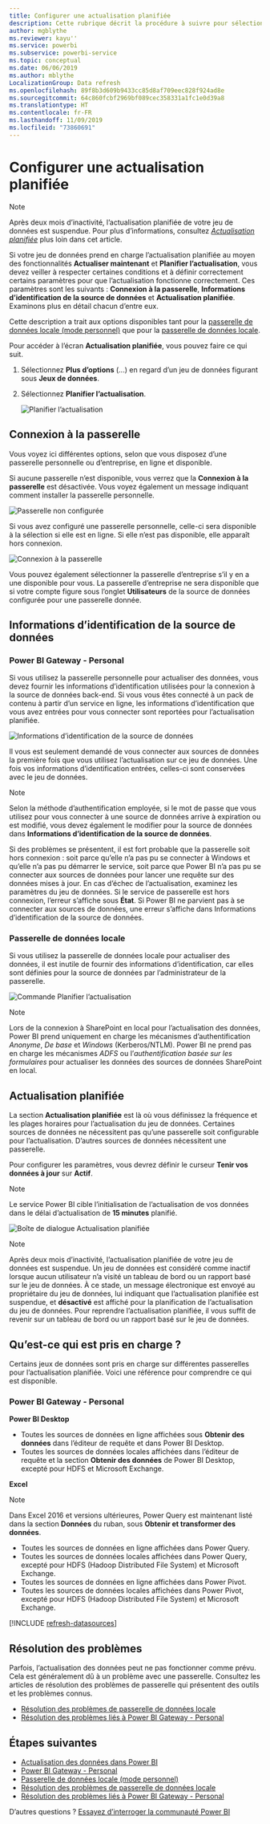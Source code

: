 ```yaml
---
title: Configurer une actualisation planifiée
description: Cette rubrique décrit la procédure à suivre pour sélectionner une passerelle et configurer une actualisation planifiée.
author: mgblythe
ms.reviewer: kayu''
ms.service: powerbi
ms.subservice: powerbi-service
ms.topic: conceptual
ms.date: 06/06/2019
ms.author: mblythe
LocalizationGroup: Data refresh
ms.openlocfilehash: 89f8b3d609b9433cc85d8af709eec828f924ad8e
ms.sourcegitcommit: 64c860fcbf2969bf089cec358331a1fc1e0d39a8
ms.translationtype: HT
ms.contentlocale: fr-FR
ms.lasthandoff: 11/09/2019
ms.locfileid: "73860691"
---
```

# <a name="configure-scheduled-refresh"></a>Configurer une actualisation planifiée

>[!NOTE]
>Après deux mois d’inactivité, l’actualisation planifiée de votre jeu de données est suspendue. Pour plus d’informations, consultez [*Actualisation planifiée*](#scheduled-refresh) plus loin dans cet article.
>
>

Si votre jeu de données prend en charge l’actualisation planifiée au moyen des fonctionnalités **Actualiser maintenant** et **Planifier l’actualisation**, vous devez veiller à respecter certaines conditions et à définir correctement certains paramètres pour que l’actualisation fonctionne correctement. Ces paramètres sont les suivants : **Connexion à la passerelle**, **Informations d’identification de la source de données** et **Actualisation planifiée**. Examinons plus en détail chacun d’entre eux.

Cette description a trait aux options disponibles tant pour la [passerelle de données locale (mode personnel)](service-gateway-personal-mode.md) que pour la [passerelle de données locale](service-gateway-onprem.md).

Pour accéder à l’écran **Actualisation planifiée**, vous pouvez faire ce qui suit.

1. Sélectionnez **Plus d’options** (...) en regard d’un jeu de données figurant sous **Jeux de données**.
2. Sélectionnez **Planifier l’actualisation**.

    ![Planifier l’actualisation](media/refresh-scheduled-refresh/dataset-menu.png)

## <a name="gateway-connection"></a>Connexion à la passerelle
Vous voyez ici différentes options, selon que vous disposez d’une passerelle personnelle ou d’entreprise, en ligne et disponible.

Si aucune passerelle n’est disponible, vous verrez que la **Connexion à la passerelle** est désactivée. Vous voyez également un message indiquant comment installer la passerelle personnelle.

![Passerelle non configurée](media/refresh-scheduled-refresh/gateway-not-configured.png)

Si vous avez configuré une passerelle personnelle, celle-ci sera disponible à la sélection si elle est en ligne. Si elle n’est pas disponible, elle apparaît hors connexion.

![Connexion à la passerelle](media/refresh-scheduled-refresh/gateway-connection.png)

Vous pouvez également sélectionner la passerelle d’entreprise s’il y en a une disponible pour vous. La passerelle d’entreprise ne sera disponible que si votre compte figure sous l’onglet **Utilisateurs** de la source de données configurée pour une passerelle donnée.

## <a name="data-source-credentials"></a>Informations d’identification de la source de données
### <a name="power-bi-gateway---personal"></a>Power BI Gateway - Personal
Si vous utilisez la passerelle personnelle pour actualiser des données, vous devez fournir les informations d’identification utilisées pour la connexion à la source de données back-end. Si vous vous êtes connecté à un pack de contenu à partir d’un service en ligne, les informations d’identification que vous avez entrées pour vous connecter sont reportées pour l’actualisation planifiée.

![Informations d’identification de la source de données](media/refresh-scheduled-refresh/data-source-credentials-pgw.png)

Il vous est seulement demandé de vous connecter aux sources de données la première fois que vous utilisez l’actualisation sur ce jeu de données. Une fois vos informations d’identification entrées, celles-ci sont conservées avec le jeu de données.

> [!NOTE]
> Selon la méthode d’authentification employée, si le mot de passe que vous utilisez pour vous connecter à une source de données arrive à expiration ou est modifié, vous devez également le modifier pour la source de données dans **Informations d’identification de la source de données**.
>
>

Si des problèmes se présentent, il est fort probable que la passerelle soit hors connexion : soit parce qu’elle n’a pas pu se connecter à Windows et qu’elle n’a pas pu démarrer le service, soit parce que Power BI n’a pas pu se connecter aux sources de données pour lancer une requête sur des données mises à jour. En cas d’échec de l’actualisation, examinez les paramètres du jeu de données. Si le service de passerelle est hors connexion, l’erreur s’affiche sous **État**. Si Power BI ne parvient pas à se connecter aux sources de données, une erreur s’affiche dans Informations d’identification de la source de données.

### <a name="on-premises-data-gateway"></a>Passerelle de données locale
Si vous utilisez la passerelle de données locale pour actualiser des données, il est inutile de fournir des informations d’identification, car elles sont définies pour la source de données par l’administrateur de la passerelle.

![Commande Planifier l’actualisation](media/refresh-scheduled-refresh/data-source-credentials-egw.png)

> [!NOTE]
> Lors de la connexion à SharePoint en local pour l’actualisation des données, Power BI prend uniquement en charge les mécanismes d’authentification *Anonyme*, *De base* et *Windows* (Kerberos/NTLM). Power BI ne prend pas en charge les mécanismes *ADFS* ou l’*authentification basée sur les formulaires* pour actualiser les données des sources de données SharePoint en local.
>
>

## <a name="scheduled-refresh"></a>Actualisation planifiée
La section **Actualisation planifiée** est là où vous définissez la fréquence et les plages horaires pour l’actualisation du jeu de données. Certaines sources de données ne nécessitent pas qu’une passerelle soit configurable pour l’actualisation. D’autres sources de données nécessitent une passerelle.

Pour configurer les paramètres, vous devrez définir le curseur **Tenir vos données à jour** sur **Actif**.

> [!NOTE]
> Le service Power BI cible l’initialisation de l’actualisation de vos données dans le délai d’actualisation de **15 minutes** planifié.
>
>

![Boîte de dialogue Actualisation planifiée](media/refresh-scheduled-refresh/scheduled-refresh.png)

> [!NOTE]
> Après deux mois d’inactivité, l’actualisation planifiée de votre jeu de données est suspendue. Un jeu de données est considéré comme inactif lorsque aucun utilisateur n’a visité un tableau de bord ou un rapport basé sur le jeu de données. À ce stade, un message électronique est envoyé au propriétaire du jeu de données, lui indiquant que l’actualisation planifiée est suspendue, et **désactivé** est affiché pour la planification de l’actualisation du jeu de données. Pour reprendre l’actualisation planifiée, il vous suffit de revenir sur un tableau de bord ou un rapport basé sur le jeu de données.
>
>

## <a name="whats-supported"></a>Qu’est-ce qui est pris en charge ?
Certains jeux de données sont pris en charge sur différentes passerelles pour l’actualisation planifiée. Voici une référence pour comprendre ce qui est disponible.

### <a name="power-bi-gateway---personal"></a>Power BI Gateway - Personal
**Power BI Desktop**

* Toutes les sources de données en ligne affichées sous **Obtenir des données** dans l’éditeur de requête et dans Power BI Desktop.
* Toutes les sources de données locales affichées dans l’éditeur de requête et la section **Obtenir des données** de Power BI Desktop, excepté pour HDFS et Microsoft Exchange.

**Excel**

> [!NOTE]
> Dans Excel 2016 et versions ultérieures, Power Query est maintenant listé dans la section **Données** du ruban, sous **Obtenir et transformer des données**.
>
>

* Toutes les sources de données en ligne affichées dans Power Query.
* Toutes les sources de données locales affichées dans Power Query, excepté pour HDFS (Hadoop Distributed File System) et Microsoft Exchange.
* Toutes les sources de données en ligne affichées dans Power Pivot.
* Toutes les sources de données locales affichées dans Power Pivot, excepté pour HDFS (Hadoop Distributed File System) et Microsoft Exchange.

<!-- Refresh Data sources-->
[!INCLUDE [refresh-datasources](./includes/refresh-datasources.md)]

## <a name="troubleshooting"></a>Résolution des problèmes
Parfois, l’actualisation des données peut ne pas fonctionner comme prévu. Cela est généralement dû à un problème avec une passerelle. Consultez les articles de résolution des problèmes de passerelle qui présentent des outils et les problèmes connus.

- [Résolution des problèmes de passerelle de données locale](service-gateway-onprem-tshoot.md)
- [Résolution des problèmes liés à Power BI Gateway - Personal](service-admin-troubleshooting-power-bi-personal-gateway.md)

## <a name="next-steps"></a>Étapes suivantes
- [Actualisation des données dans Power BI](refresh-data.md)  
- [Power BI Gateway - Personal](service-gateway-personal-mode.md)  
- [Passerelle de données locale (mode personnel)](service-gateway-onprem.md)  
- [Résolution des problèmes de passerelle de données locale](service-gateway-onprem-tshoot.md)  
- [Résolution des problèmes liés à Power BI Gateway - Personal](service-admin-troubleshooting-power-bi-personal-gateway.md)  

D’autres questions ? [Essayez d’interroger la communauté Power BI](https://community.powerbi.com/)

